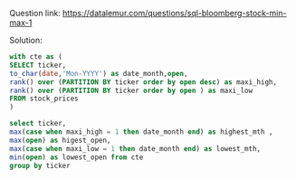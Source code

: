 Question link: https://datalemur.com/questions/sql-bloomberg-stock-min-max-1


Solution:
```sql
with cte as (
SELECT ticker,
to_char(date,'Mon-YYYY') as date_month,open,
rank() over (PARTITION BY ticker order by open desc) as maxi_high,
rank() over (PARTITION BY ticker order by open ) as maxi_low
FROM stock_prices 
)

select ticker, 
max(case when maxi_high = 1 then date_month end) as highest_mth ,
max(open) as higest_open,
max(case when maxi_low = 1 then date_month end) as lowest_mth,
min(open) as lowest_open from cte
group by ticker
```
